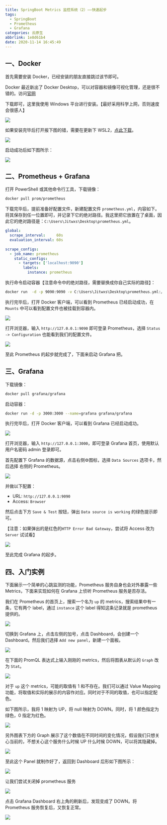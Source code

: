 ```yaml
---
title: SpringBoot Metrics 监控系统（2）——快速起步
tags:
  - SpringBoot
  - Prometheus
  - Grafana
categories: 云原生
abbrlink: 1e8d61b4
date: 2020-11-14 16:45:49
---
```


## 一、Docker

首先需要安装 Docker，已经安装的朋友直接跳过该节即可。

Docker 最近新出了 Docker Desktop，可以对容器和镜像可视化管理，还是很不错的。访问[官网](https://www.docker.com/get-started)

下载即可，这里我使用 Windows 平台进行安装。【最好采用科学上网，否则速度会很感人】

![](https://cdn.jsdelivr.net/gh/jitwxs/cdn/blog/posts/202011/20201114164928.png)

如果安装完毕后打开报下图的错，需要在更新下 WSL2，[点此下载](https://wslstorestorage.blob.core.windows.net/wslblob/wsl_update_x64.msi)。

![](https://cdn.jsdelivr.net/gh/jitwxs/cdn/blog/posts/202011/20201114165548.png)

启动成功后如下图所示：

![](https://cdn.jsdelivr.net/gh/jitwxs/cdn/blog/posts/202011/20201114170114.png)

## 二、Prometheus + Grafana

打开 PowerShell 或其他命令行工具，下载镜像：

```bash
docker pull prom/prometheus
```

下载完毕后，提前准备好配置文件，新建配置文件 `prometheus.yml`，内容如下。将其保存到任一位置即可，并记录下它的绝对路径。我这里把它放置在了桌面，因此它的绝对路径是：`C:\Users\Jitwxs\Desktop\prometheus.yml`。

```yaml
global:
  scrape_interval:     60s
  evaluation_interval: 60s
 
scrape_configs:
  - job_name: prometheus
    static_configs:
      - targets: ['localhost:9090']
        labels:
          instance: prometheus
```
执行命令启动容器【注意命令中的绝对路径，需要替换成你自己实际的路径】：

```bash
docker run  -d -p 9090:9090 -v C:\Users\Jitwxs\Desktop\prometheus.yml:/etc/prometheus/prometheus.yml prom/prometheus
```

执行完毕后，打开 Docker 客户端，可以看到 Prometheus 已经启动成功，在 `Mounts` 中可以看到配置文件也被挂载到容器内。 

![](https://cdn.jsdelivr.net/gh/jitwxs/cdn/blog/posts/202011/20201114184154.png)

打开浏览器，输入 `http://127.0.0.1:9090` 即可登录 Prometheus，选择 `Status -> Configuration` 也能看到我们的配置文件。

![](https://cdn.jsdelivr.net/gh/jitwxs/cdn/blog/posts/202011/20201114184330.png)

至此 Prometheus 的起步就完成了，下面来启动 Grafana 把。

## 三、Grafana

下载镜像：

```bash
docker pull grafana/grafana
```

启动容器：

```bash
docker run -d -p 3000:3000 --name=grafana grafana/grafana
```

执行完毕后，打开 Docker 客户端，可以看到 Grafana 已经启动成功。

![](https://cdn.jsdelivr.net/gh/jitwxs/cdn/blog/posts/202011/20201114190856.png)

打开浏览器，输入 `http://127.0.0.1:3000`，即可登录 Grafana 首页，使用默认用户名密码 admin 登录即可。

首先配置下 Grafana 的数据源，点击右侧⚙图标，选择 `Data Sources` 选项卡，然后选择 右侧的 Prometheus。

![](https://cdn.jsdelivr.net/gh/jitwxs/cdn/blog/posts/202011/20201114191115.png)

并做以下配置：

- URL: `http://127.0.0.1:9090`
- Access: `Browser`

然后点击下方 `Save & Test` 按钮，弹出 `Data source is working` 的绿色提示即可。

【注意：如果弹出的是红色的`HTTP Error Bad Gateway`，尝试将 Access 改为 `Server` 试试看】

![](https://cdn.jsdelivr.net/gh/jitwxs/cdn/blog/posts/202011/20201114191345.png)

至此完成 Grafana 的起步。

## 四、入门实例

下面展示一个简单的心跳监测的功能，Prometheus 服务自身也会对外暴露一些 Metrics，下面来实现如何在 Grafana 上侦听 Prometheus 服务是否存活。

我们在 Prometheus 的首页上，搜索一个名为 `up` 的 metrics，搜索结果中有一条，它有两个 label，通过 `instance` 这个 label 得知这条记录就是 prometheus 提供的。

![](https://cdn.jsdelivr.net/gh/jitwxs/cdn/blog/posts/202011/20201114233624.png)

切换到 Grafana 上，点击左侧的加号，点击 Dashboard，会创建一个 Dashboard。然后我们选择 `Add new panel`，新建一个面板。

![](https://cdn.jsdelivr.net/gh/jitwxs/cdn/blog/posts/202011/20201114233824.png)

在下面的 PromQL 表达式上输入刚刚的 metrics，然后将图表从默认的 `Graph` 改为 `Stat`。

![](https://cdn.jsdelivr.net/gh/jitwxs/cdn/blog/posts/202011/20201114234006.png)

对于 `up` 这个 metrics，可能的取值有 1 和不存在。我们可以通过 Value Mapping 功能，将取值和实际的展示的内容作对应。同时对于不同的取值，也可以指定配色。

如下图所示，我将 1 映射为 UP，将 null 映射为 DOWN。同时，将 1 颜色指定为绿色，0 指定为红色。

![](https://cdn.jsdelivr.net/gh/jitwxs/cdn/blog/posts/202011/20201114234417.png)

另外图表下方的 Graph 展示了这个数值在不同时间的变化情况，假设我们只想关心当前的，不想关心这个服务什么时候 UP 什么时候 DOWN，可以将其隐藏掉。

![](https://cdn.jsdelivr.net/gh/jitwxs/cdn/blog/posts/202011/20201114234700.png)

至此这个 Panel 就制作好了，返回到 Dashboard 后形如下图所示：

![](https://cdn.jsdelivr.net/gh/jitwxs/cdn/blog/posts/202011/20201114234720.png)

让我们尝试关闭掉 prometheus 服务

![](https://cdn.jsdelivr.net/gh/jitwxs/cdn/blog/posts/202011/20201114234820.png)

点击 Grafana Dashboard 右上角的刷新后，发现变成了 DOWN。将 Prometheus 服务恢复后，又恢复正常。

![](https://cdn.jsdelivr.net/gh/jitwxs/cdn/blog/posts/202011/20201114234911.png)
